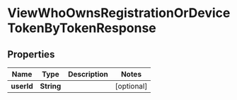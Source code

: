 

# ViewWhoOwnsRegistrationOrDeviceTokenByTokenResponse


## Properties

Name | Type | Description | Notes
------------ | ------------- | ------------- | -------------
**userId** | **String** |  |  [optional]



